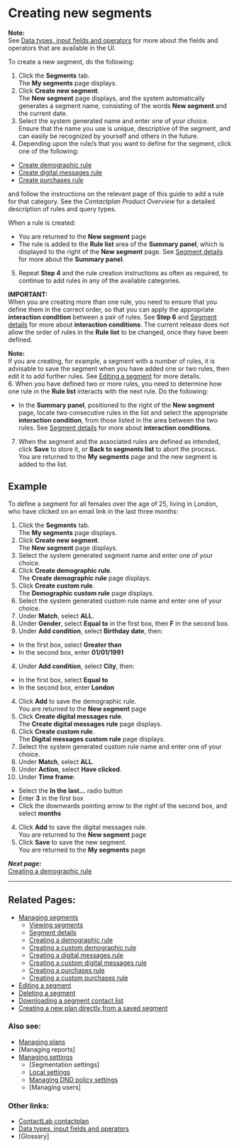 # Creating new segments

**Note:**  
See [Data types, input fields and operators](InputBoxOperators.md) for more about the fields and operators that are available in the UI.  

To create a new segment, do the following:

1. Click the **Segments** tab.  
  The **My segments** page displays.  
2. Click **Create new segment**.  
  The **New segment** page displays, and the system automatically generates a segment name, consisting of the words **New segment** and the current date.  
3. Select the system generated name and enter one of your choice.  
  Ensure that the name you use is unique, descriptive of the segment, and can easily be recognized by yourself and others in the future.  
4. Depending upon the rule/s that you want to define for the segment, click one of the following:  
  - [Create demographic rule](CreatingDemographicRule.md)  
  - [Create digital messages rule](CreatingDigitalMessagesRule.md)  
  - [Create purchases rule](CreatingPurchasesRule.md)  

  and follow the instructions on the relevant page of this guide to add a rule for that category. See the *Contactplan Product Overview* for a detailed description of rules and query types.  

  When a rule is created:  
  - You are returned to the **New segment** page  
  - The rule is added to the **Rule list** area of the **Summary panel**, which is displayed to the right of the **New segment** page. See [Segment details](SegmentDetails.md) for more about the **Summary panel**.  
5. Repeat **Step 4** and the rule creation instructions as often as required, to continue to add rules in any of the available categories.  
  
  **IMPORTANT:**  
  When you are creating more than one rule, you need to ensure that you define them in the correct order, so that you can apply the appropriate **interaction condition** between a pair of rules. See **Step 6** and [Segment details](SegmentDetails.md) for more about **interaction conditions**. The current release does not allow the order of rules in the **Rule list** to be changed, once they have been defined.  
  
  **Note:**  
  If you are creating, for example, a segment with a number of rules, it is advisable to save the segment when you have added one or two rules, then edit it to add further rules. See [Editing a segment](EditingSegment.md) for more details.  
6. When you have defined two or more rules, you need to determine how one rule in the **Rule list** interacts with the next rule. Do the following:  
  - In the **Summary panel**, positioned to the right of the **New segment** page, locate two consecutive rules in the list and select the appropriate **interaction condition**, from those listed in the area between the two rules. See [Segment details](SegmentDetails.md) for more about **interaction conditions**.  
7. When the segment and the associated rules are defined as intended, click **Save** to store it, or **Back to segments list** to abort the process.  
  You are returned to the **My segments** page and the new segment is added to the list.  

## Example  

To define a segment for all females over the age of 25, living in London, who have clicked on an email link in the last three months:

1. Click the **Segments** tab.  
  The **My segments** page displays.  
2. Click **Create new segment**.  
  The **New segment** page displays.  
1. Select the system generated segment name and enter one of your choice.  
2. Click **Create demographic rule**.  
  The **Create demographic rule** page displays.  
2. Click **Create custom rule**.  
  The **Demographic custom rule** page displays.  
1. Select the system generated custom rule name and enter one of your choice.  
2. Under **Match**, select **ALL**.  
3. Under **Gender**, select **Equal to** in the first box, then **F** in the second box.  
4. Under **Add condition**, select **Birthday date**, then:  
  - In the first box, select **Greater than**  
  - In the second box, enter **01/01/1991**  
4. Under **Add condition**, select **City**, then:  
  - In the first box, select **Equal to**  
  - In the second box, enter **London**  
4. Click **Add** to save the demographic rule.  
  You are returned to the **New segment** page  
2. Click **Create digital messages rule**.  
  The **Create digital messages rule** page displays.  
2. Click **Create custom rule**.  
  The **Digital messages custom rule** page displays.  
1. Select the system generated custom rule name and enter one of your choice.  
2. Under **Match**, select **ALL**.  
3. Under **Action**, select **Have clicked**.  
4. Under **Time frame**:  
  - Select the **In the last...** radio button  
  - Enter **3** in the first box  
  - Click the downwards pointing arrow to the right of the second box, and select **months**  
4. Click **Add** to save the digital messages rule.  
  You are returned to the **New segment** page  
4. Click **Save** to save the new segment.  
  You are returned to the **My segments** page  

***Next page:***  
[Creating a demographic rule](CreatingDemographicRule.md)  

----------

## Related Pages:  

- [Managing segments](ManagingSegments.md)  
  - [Viewing segments](ViewingSegments.md)  
  - [Segment details](SegmentDetails.md)  
  - [Creating a demographic rule](CreatingDemographicRule.md)  
  - [Creating a custom demographic rule](CreatingCustomDemographicRule.md)  
  - [Creating a digital messages rule](CreatingDigitalMessagesRule.md)  
  - [Creating a custom digital messages rule](CreatingCustomDigitalMessagesRule.md)  
  - [Creating a purchases rule](CreatingPurchasesRule.md)  
  - [Creating a custom purchases rule](CreatingCustomPurchasesRule.md)
- [Editing a segment](EditingSegment.md)  
- [Deleting a segment](DeletingSegment.md)  
- [Downloading a segment contact list](DownloadingSegmentContactList.md)  
- [Creating a new plan directly from a saved segment](CreatingPlanFromSegment.md)  

### Also see:  

- [Managing plans](ManagingPlans.md)  
- [Managing reports]  
- [Managing settings](ManagingSettings.md)  
  - [Segmentation settings]  
  - [Local settings](LocalSettings.md)  
  - [Managing DND policy settings](ManagingDND.md)  
  - [Managing users]  

### Other links:  

- [ContactLab contactplan](Home.md)  
- [Data types, input fields and operators](InputBoxOperators.md)  
- [Glossary]  
